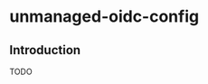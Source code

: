 # unmanaged-oidc-config

## Introduction
TODO

<!-- BEGIN_AUTOMATED_TF_DOCS_BLOCK -->
<!-- END_AUTOMATED_TF_DOCS_BLOCK -->
